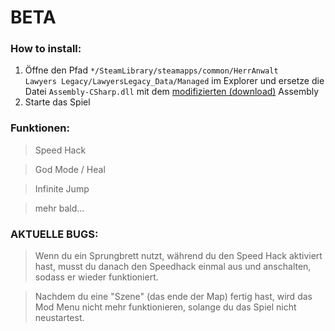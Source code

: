 # BETA

### How to install:
1. Öffne den Pfad <code>*/SteamLibrary/steamapps/common/HerrAnwalt Lawyers Legacy/LawyersLegacy_Data/Managed</code> im Explorer und ersetze die Datei <code>Assembly-CSharp.dll</code> mit dem [modifizierten (download)](https://github.com/mopsfl/dnSpy-codes/raw/main/HerrAnwalt%20Lawyers%20Legacy/Mod%20Menu/Assembly-CSharp.dll) Assembly 
2. Starte das Spiel

### Funktionen:
> Speed Hack

> God Mode / Heal

> Infinite Jump

> mehr bald...


### AKTUELLE BUGS:
> Wenn du ein Sprungbrett nutzt, während du den Speed Hack aktiviert hast, musst du danach den Speedhack einmal aus und anschalten, sodass er wieder funktioniert.

> Nachdem du eine "Szene" (das ende der Map) fertig hast, wird das Mod Menu nicht mehr funktionieren, solange du das Spiel nicht neustartest.
